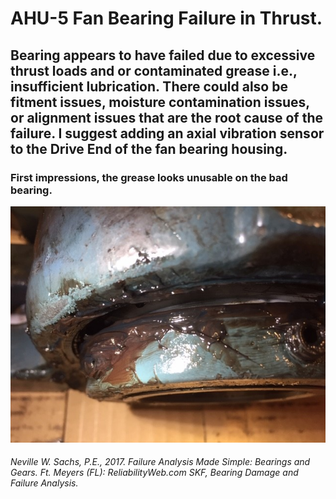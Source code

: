 # AHU-5 Fan Bearing Failure in Thrust.

## Bearing appears to have failed due to excessive thrust loads and or contaminated grease i.e., insufficient lubrication. There could also be fitment issues, moisture contamination issues, or alignment issues that are the root cause of the failure. I suggest adding an axial vibration sensor to the Drive End of the fan bearing housing.

### First impressions, the grease looks unusable on the bad bearing.
![alt text](https://github.com/TyHuffman/AHU-5-Bearing-Fault/blob/main/media/DE%20bearing%20Bad.jpg "Logo Title Text 1")
###### Neville W. Sachs, P.E., 2017. Failure Analysis Made Simple: Bearings and Gears. Ft. Meyers (FL): ReliabilityWeb.com SKF, Bearing Damage and Failure Analysis.
